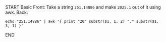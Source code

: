 START
Basic
Front: 
Take a string `251.14886` and make `2025.1` out of it using awk.
Back: 
```shell
echo "251.14886" | awk '{ print "20" substr($1, 1, 2) "." substr($1, 3, 1) }'
```
<!--ID: 1745238647959-->
END